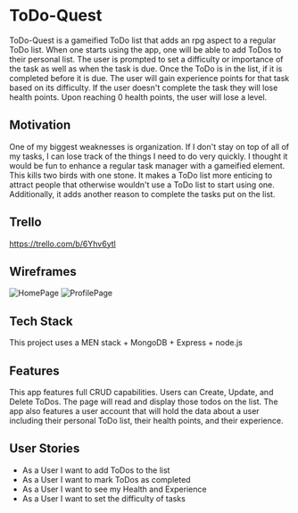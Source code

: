 # ToDo-Quest

ToDo-Quest is a gameified ToDo list that adds an rpg aspect to a regular ToDo list. When one starts using the app, one will be able to add ToDos to their personal list. The user is prompted to set a difficulty or importance of the task as well as when the task is due. Once the ToDo is in the list, if it is completed before it is due. The user will gain experience points for that task based on its difficulty. If the user doesn't complete the task they will lose health points. Upon reaching 0 health points, the user will lose a level.

## Motivation
One of my biggest weaknesses is organization. If I don't stay on top of all of my tasks, I can lose track of the things I need to do very quickly. I thought it would be fun to enhance a regular task manager with a gameified element. This kills two birds with one stone. It makes a ToDo list more enticing to attract people that otherwise wouldn't use a ToDo list to start using one. Additionally, it adds another reason to complete the tasks put on the list.

## Trello
https://trello.com/b/6Yhv6ytl

## Wireframes
![HomePage](../resources/ToDoQuestHomePage.png)
![ProfilePage](../resources/ToDoQuestProfilePage.png)

## Tech Stack
This project uses a MEN stack
	+ MongoDB
	+ Express
	+ node.js

## Features
This app features full CRUD capabilities. Users can Create, Update, and Delete ToDos. The page will read and display those todos on the list. The app also features a user account that will hold the data about a user including their personal ToDo list, their health points, and their experience.

## User Stories
+ As a User I want to add ToDos to the list
+ As a User I want to mark ToDos as completed
+ As a User I want to see my Health and Experience
+ As a User I want to set the difficulty of tasks